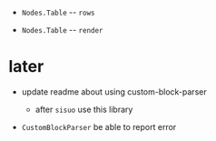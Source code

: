 - `Nodes.Table` -- `rows`

- `Nodes.Table` -- `render`

# later

- update readme about using custom-block-parser
  - after `sisuo` use this library

- `CustomBlockParser` be able to report error
